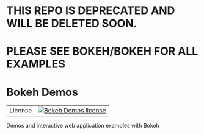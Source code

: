 

# THIS REPO IS DEPRECATED AND WILL BE DELETED SOON. 

# PLEASE SEE BOKEH/BOKEH FOR ALL EXAMPLES


Bokeh Demos
===========

<table>
  <td>License</td>
  <td>
    <a href="https://github.com/bokeh/bokeh-demos/blob/master/LICENSE">
    <img src="https://img.shields.io/github/license/bokeh/bokeh.svg" alt="Bokeh Demos license" />
    </a>
  </td>
</tr>
</table>

Demos and interactive web application examples with Bokeh
